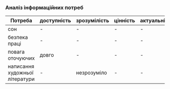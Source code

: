 ### Аналіз інформаційних потреб

Потреба | доступність | зрозумілість | цінність | актуальність 
--- | --- | --- | --- | --- 
сон | - | - | - | -
безпека праці | - | - | - | -
повага оточуючих | довго | - | - | -
написання художньої літератури | - | незрозуміло | - | -
